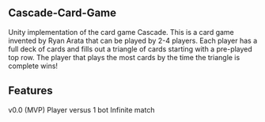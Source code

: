 ## Cascade-Card-Game
Unity implementation of the card game Cascade.
This is a card game invented by Ryan Arata that can be played by 2-4 players.  Each player has a full deck of cards and fills out a triangle of cards starting with a pre-played top row.  The player that plays the most cards by the time the triangle is complete wins!

## Features
v0.0 (MVP)
Player versus 1 bot
Infinite match